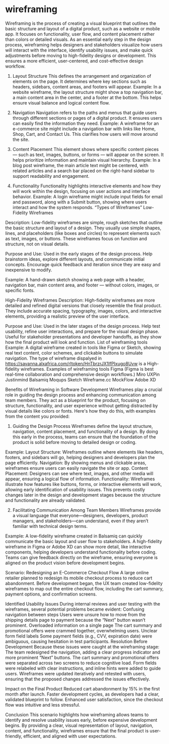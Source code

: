# wireframing
Wireframing is the process of creating a visual blueprint that outlines the basic structure and layout of a digital product, such as a website or mobile app. It focuses on functionality, user flow, and content placement rather than colors or detailed visuals. As an essential early step in the design process, wireframing helps designers and stakeholders visualize how users will interact with the interface, identify usability issues, and make quick adjustments before moving to high-fidelity designs or development. This ensures a more efficient, user-centered, and cost-effective design workflow.

1. Layout Structure
This defines the arrangement and organization of elements on the page. It determines where key sections such as headers, sidebars, content areas, and footers will appear.
Example: In a website wireframe, the layout structure might show a top navigation bar, a main content area in the center, and a footer at the bottom. This helps ensure visual balance and logical content flow.

2. Navigation
Navigation refers to the paths and menus that guide users through different sections or pages of a digital product. It ensures users can easily find the information they need.
Example: A wireframe for an e-commerce site might include a navigation bar with links like Home, Shop, Cart, and Contact Us. This clarifies how users will move around the site.

3. Content Placement
This element shows where specific content pieces — such as text, images, buttons, or forms — will appear on the screen. It helps prioritize information and maintain visual hierarchy.
Example: In a blog post wireframe, the main article text might be centered, with related articles and a search bar placed on the right-hand sidebar to support readability and engagement.

4. Functionality
Functionality highlights interactive elements and how they will work within the design, focusing on user actions and interface behavior.
Example: A login wireframe might include input fields for email and password, along with a Submit button, showing where users interact and how the system responds. 
“Types of Wireframes”
Low-Fidelity Wireframes

Description:
Low-fidelity wireframes are simple, rough sketches that outline the basic structure and layout of a design. They usually use simple shapes, lines, and placeholders (like boxes and circles) to represent elements such as text, images, or buttons. These wireframes focus on function and structure, not on visual details.

Purpose and Use:
Used in the early stages of the design process.
Help brainstorm ideas, explore different layouts, and communicate initial concepts.
Encourage quick feedback and iteration since they are easy and inexpensive to modify.

Example:
A hand-drawn sketch showing a web page with a header, navigation bar, main content area, and footer — without colors, images, or specific fonts.

High-Fidelity Wireframes
Description:
High-fidelity wireframes are more detailed and refined digital versions that closely resemble the final product. They include accurate spacing, typography, images, colors, and interactive elements, providing a realistic preview of the user interface.

Purpose and Use:
Used in the later stages of the design process.
Help test usability, refine user interactions, and prepare for the visual design phase.
Useful for stakeholder presentations and developer handoffs, as they show how the final product will look and function.
List of wireframing tools
Example:
A digital wireframe created in tools like Figma or Sketch, showing real text content, color schemes, and clickable buttons to simulate navigation.
The type of wireframe dispalyed in https://savanna.alxafrica.com/rltoken/HnTbrzrJX1IfPIxugo8Uvw is a High-fidelity wireframes.
Examples of wireframing tools
Figma (Figma is best real-time collaboration and comprehensive design workflows.)
Miro
UXPin
Justinmind
Balsamiq
Moqups
Sketch
Wireframe.cc
MockFlow
Adobe XD

Benefits of Wireframing in Software Development
Wireframes play a crucial role in guiding the design process and enhancing communication among team members. They act as a blueprint for the product, focusing on structure, functionality, and user experience without getting distracted by visual details like colors or fonts. Here's how they do this, with examples from the content you provided:

1. Guiding the Design Process
Wireframes define the layout structure, navigation, content placement, and functionality of a design. By doing this early in the process, teams can ensure that the foundation of the product is solid before moving to detailed design or coding.

Example:
Layout Structure: Wireframes outline where elements like headers, footers, and sidebars will go, helping designers and developers plan the page efficiently.
Navigation: By showing menus and clickable areas, wireframes ensure users can easily navigate the site or app.
Content Placement: Designers can see where text, images, and other media will appear, ensuring a logical flow of information.
Functionality: Wireframes illustrate how features like buttons, forms, or interactive elements will work, allowing early identification of usability issues.
This prevents costly changes later in the design and development stages because the structure and functionality are already validated.

2. Facilitating Communication Among Team Members
Wireframes provide a visual language that everyone—designers, developers, product managers, and stakeholders—can understand, even if they aren’t familiar with technical design terms.

Example:
A low-fidelity wireframe created in Balsamiq can quickly communicate the basic layout and user flow to stakeholders.
A high-fidelity wireframe in Figma or Adobe XD can show more detail, like interactive components, helping developers understand functionality before coding.
Teams can give feedback directly on the wireframe, ensuring everyone is aligned on the product vision before development begins.

Scenario: Redesigning an E-Commerce Checkout Flow
A large online retailer planned to redesign its mobile checkout process to reduce cart abandonment. Before development began, the UX team created low-fidelity wireframes to map out the entire checkout flow, including the cart summary, payment options, and confirmation screens.

Identified Usability Issues
During internal reviews and user testing with the wireframes, several potential problems became evident:
Confusing navigation between steps
Users were unsure how to move from the shipping details page to payment because the “Next” button wasn’t prominent.
Overloaded information on a single page
The cart summary and promotional offers were crammed together, overwhelming users.
Unclear form field labels
Some payment fields (e.g., CVV, expiration date) were ambiguous, causing hesitation in test participants.
Resolution Before Development
Because these issues were caught at the wireframing stage:
The team redesigned the navigation, adding a clear progress indicator and more prominent “Next” buttons.
The cart summary and promotional offers were separated across two screens to reduce cognitive load.
Form fields were relabeled with clear instructions, and inline hints were added to guide users.
Wireframes were updated iteratively and retested with users, ensuring that the proposed changes addressed the issues effectively.

Impact on the Final Product
Reduced cart abandonment by 15% in the first month after launch.
Faster development cycles, as developers had a clear, validated blueprint to follow.
Enhanced user satisfaction, since the checkout flow was intuitive and less stressful.

Conclusion
This scenario highlights how wireframing allows teams to identify and resolve usability issues early, before expensive development begins. By providing a clear, visual representation of layout, navigation, content, and functionality, wireframes ensure that the final product is user-friendly, efficient, and aligned with user expectations.
